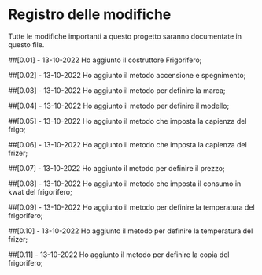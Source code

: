 # Registro delle modifiche
Tutte le modifiche importanti a questo progetto saranno documentate in questo file.

##[0.01] - 13-10-2022
Ho aggiunto il costruttore Frigorifero;

##[0.02] - 13-10-2022
Ho aggiunto il metodo accensione e spegnimento;

##[0.03] - 13-10-2022
Ho aggiunto il metodo per definire la marca;

##[0.04] - 13-10-2022
Ho aggiunto il metodo per definire il modello;

##[0.05] - 13-10-2022
Ho aggiunto il metodo che imposta la capienza del frigo;

##[0.06] - 13-10-2022
Ho aggiunto il metodo che imposta la capienza del frizer;

##[0.07] - 13-10-2022
Ho aggiunto il metodo per definire il prezzo;

##[0.08] - 13-10-2022
Ho aggiunto il metodo che imposta il consumo in kwat del frigorifero;

##[0.09] - 13-10-2022
Ho aggiunto il metodo per definire la temperatura del frigorifero;

##[0.10] - 13-10-2022
Ho aggiunto il metodo per definire la temperatura del frizer;

##[0.11] - 13-10-2022
Ho aggiunto il metodo per definire la copia del frigorifero;
